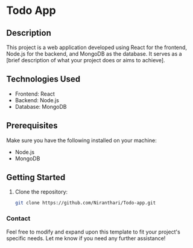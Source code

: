 # Todo App

## Description
This project is a web application developed using React for the frontend, Node.js for the backend, and MongoDB as the database. It serves as a [brief description of what your project does or aims to achieve].

## Technologies Used
- Frontend: React
- Backend: Node.js
- Database: MongoDB

## Prerequisites
Make sure you have the following installed on your machine:
- Node.js
- MongoDB

## Getting Started
1. Clone the repository:
   ```bash
   git clone https://github.com/Niranthari/Todo-app.git

### Contact
Feel free to modify and expand upon this template to fit your project's specific needs. Let me know if you need any further assistance!
